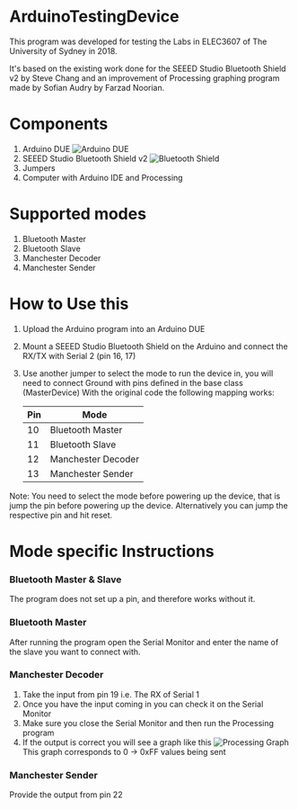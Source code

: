 # ArduinoTestingDevice
This program was developed for testing the Labs in ELEC3607 of The University of Sydney in 2018.

It's based on the existing work done for the SEEED Studio Bluetooth Shield v2 by Steve Chang and an improvement of Processing graphing program made by Sofian Audry by Farzad Noorian.

# Components
1. Arduino DUE
   ![Arduino DUE](https://http2.mlstatic.com/arduino-due-D_NQ_NP_698547-MLM25572697538_052017-F.jpg)
2. SEEED Studio Bluetooth Shield v2
   ![Bluetooth Shield](http://img.dxcdn.com/productimages/sku_336740_1_270X270.jpg)
3. Jumpers
4. Computer with Arduino IDE and Processing

# Supported modes
1. Bluetooth Master
2. Bluetooth Slave
3. Manchester Decoder
4. Manchester Sender

# How to Use this
1. Upload the Arduino program into an Arduino DUE
2. Mount a SEEED Studio Bluetooth Shield on the Arduino and connect the RX/TX with Serial 2 (pin 16, 17)
3. Use another jumper to select the mode to run the device in, you will need to connect Ground with pins defined in the base class (MasterDevice)
   With the original code the following mapping works:
   
   | Pin | Mode |
   | --- | --- |
   | 10 | Bluetooth Master |
   | 11 | Bluetooth Slave |
   | 12 | Manchester Decoder |
   | 13 | Manchester Sender |
   
 Note: You need to select the mode before powering up the device, that is jump the pin before powering up the device. Alternatively you can jump the respective pin and hit reset.
   
# Mode specific Instructions

### Bluetooth Master & Slave
The program does not set up a pin, and therefore works without it.

### Bluetooth Master
After running the program open the Serial Monitor and enter the name of the slave you want to connect with.

### Manchester Decoder
1. Take the input from pin 19 i.e. The RX of Serial 1
2. Once you have the input coming in you can check it on the Serial Monitor
3. Make sure you close the Serial Monitor and then run the Processing program
4. If the output is correct you will see a graph like this
   ![Processing Graph](https://raw.githubusercontent.com/rijulg/ArduinoTestingDevice/master/ProcessingOutput.PNG)
   This graph corresponds to 0 -> 0xFF values being sent


### Manchester Sender
Provide the output from pin 22
